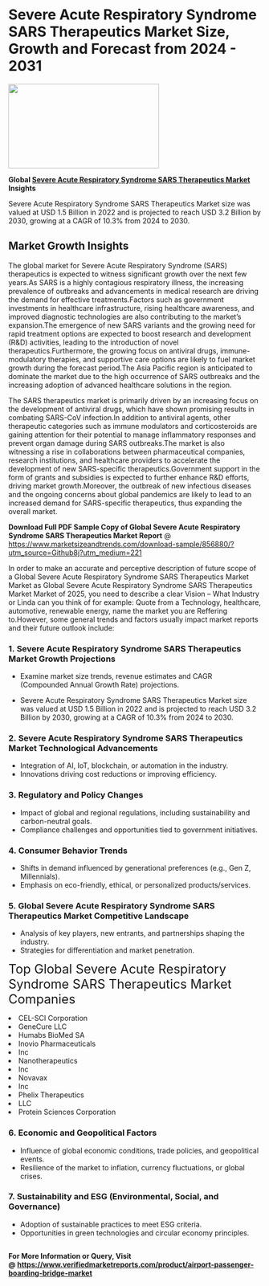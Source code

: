 <H1>Severe Acute Respiratory Syndrome SARS Therapeutics Market Size, Growth and Forecast from 2024 - 2031</H1><img class="aligncenter size-medium wp-image-584254" src="https://thirdeyenews.in/wp-content/uploads/2024/09/Global-Market-Research-300x168.jpeg" alt="" width="300" height="168" /><p><strong>Global&nbsp;<a href="https://www.marketsizeandtrends.com/download-sample/856880/?utm_source=Github8j?utm_medium=221">Severe Acute Respiratory Syndrome SARS Therapeutics Market</a> Insights</strong></p><p>Severe Acute Respiratory Syndrome SARS Therapeutics Market size was valued at USD 1.5 Billion in 2022 and is projected to reach USD 3.2 Billion by 2030, growing at a CAGR of 10.3% from 2024 to 2030.</p><p><h2>Market Growth Insights</h2> <p>The global market for Severe Acute Respiratory Syndrome (SARS) therapeutics is expected to witness significant growth over the next few years.As SARS is a highly contagious respiratory illness, the increasing prevalence of outbreaks and advancements in medical research are driving the demand for effective treatments.Factors such as government investments in healthcare infrastructure, rising healthcare awareness, and improved diagnostic technologies are also contributing to the market’s expansion.The emergence of new SARS variants and the growing need for rapid treatment options are expected to boost research and development (R&D) activities, leading to the introduction of novel therapeutics.Furthermore, the growing focus on antiviral drugs, immune-modulatory therapies, and supportive care options are likely to fuel market growth during the forecast period.The Asia Pacific region is anticipated to dominate the market due to the high occurrence of SARS outbreaks and the increasing adoption of advanced healthcare solutions in the region.</p> <p>The SARS therapeutics market is primarily driven by an increasing focus on the development of antiviral drugs, which have shown promising results in combating SARS-CoV infection.In addition to antiviral agents, other therapeutic categories such as immune modulators and corticosteroids are gaining attention for their potential to manage inflammatory responses and prevent organ damage during SARS outbreaks.The market is also witnessing a rise in collaborations between pharmaceutical companies, research institutions, and healthcare providers to accelerate the development of new SARS-specific therapeutics.Government support in the form of grants and subsidies is expected to further enhance R&D efforts, driving market growth.Moreover, the outbreak of new infectious diseases and the ongoing concerns about global pandemics are likely to lead to an increased demand for SARS-specific therapeutics, thus expanding the overall market.<p><span class=""><strong>Download Full PDF Sample Copy of Global Severe Acute Respiratory Syndrome SARS Therapeutics Market Report</strong> @ <a href="https://www.marketsizeandtrends.com/download-sample/856880/?utm_source=Github8j?utm_medium=221" target="_blank">https://www.marketsizeandtrends.com/download-sample/856880/?utm_source=Github8j?utm_medium=221</a></span></p><p>In order to make an accurate and perceptive description of future scope of a Global&nbsp;Severe Acute Respiratory Syndrome SARS Therapeutics Market Market as Global&nbsp;Severe Acute Respiratory Syndrome SARS Therapeutics Market Market of 2025, you need to describe a clear Vision &ndash; What Industry or Linda can you think of for example: Quote from a Technology, healthcare, automotive, renewable energy, name the market you are Reffering to.However, some general trends and factors usually impact market reports and their future outlook include:</p><h3>1.&nbsp;<strong>Severe Acute Respiratory Syndrome SARS Therapeutics Market Growth Projections</strong></h3><ul><li>Examine market size trends, revenue estimates and CAGR (Compounded Annual Growth Rate) projections.</li><li><p>Severe Acute Respiratory Syndrome SARS Therapeutics Market size was valued at USD 1.5 Billion in 2022 and is projected to reach USD 3.2 Billion by 2030, growing at a CAGR of 10.3% from 2024 to 2030.</p></li></ul><h3>2.&nbsp;<strong>Severe Acute Respiratory Syndrome SARS Therapeutics Market Technological Advancements</strong></h3><ul><li>Integration of AI, IoT, blockchain, or automation in the industry.</li><li>Innovations driving cost reductions or improving efficiency.</li></ul><h3>3.&nbsp;<strong>Regulatory and Policy Changes</strong></h3><ul><li>Impact of global and regional regulations, including sustainability and carbon-neutral goals.</li><li>Compliance challenges and opportunities tied to government initiatives.</li></ul><h3>4.&nbsp;<strong>Consumer Behavior Trends</strong></h3><ul><li>Shifts in demand influenced by generational preferences (e.g., Gen Z, Millennials).</li><li>Emphasis on eco-friendly, ethical, or personalized products/services.</li></ul><h3>5.&nbsp;<strong>Global Severe Acute Respiratory Syndrome SARS Therapeutics Market Competitive Landscape</strong></h3><ul><li>Analysis of key players, new entrants, and partnerships shaping the industry.</li><li>Strategies for differentiation and market penetration.</li></ul><p data-pm-slice="1 1 []"><span style="color: inherit; font-family: inherit; font-size: 25px;">Top Global Severe Acute Respiratory Syndrome SARS Therapeutics Market Companies</span></p><div class="" data-test-id=""><p><li>CEL-SCI Corporation</li><li> GeneCure LLC</li><li> Humabs BioMed SA</li><li> Inovio Pharmaceuticals</li><li> Inc</li><li> Nanotherapeutics</li><li> Inc</li><li> Novavax</li><li> Inc</li><li> Phelix Therapeutics</li><li> LLC</li><li> Protein Sciences Corporation</li></p></div><h3>6.&nbsp;<strong>Economic and Geopolitical Factors</strong></h3><ul><li>Influence of global economic conditions, trade policies, and geopolitical events.</li><li>Resilience of the market to inflation, currency fluctuations, or global crises.</li></ul><h3>7.&nbsp;<strong>Sustainability and ESG (Environmental, Social, and Governance)</strong></h3><ul><li>Adoption of sustainable practices to meet ESG criteria.</li><li>Opportunities in green technologies and circular economy principles.</li></ul><h2><strong style="font-size: 14px;">For More Information or Query, Visit @&nbsp;</strong><a style="background-color: #ffffff; font-size: 14px;" href="https://www.marketsizeandtrends.com/report/severe-acute-respiratory-syndrome-sars-therapeutics-market/" target="_blank">https://www.verifiedmarketreports.com/product/airport-passenger-boarding-bridge-market</a></h2>
